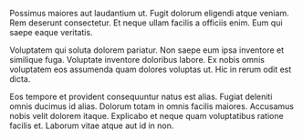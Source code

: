 Possimus maiores aut laudantium ut. Fugit dolorum eligendi atque veniam. Rem deserunt consectetur. Et neque ullam facilis a officiis enim. Eum qui saepe eaque veritatis.
 Voluptatem qui soluta dolorem pariatur. Non saepe eum ipsa inventore et similique fuga. Voluptate inventore doloribus labore. Ex nobis omnis voluptatem eos assumenda quam dolores voluptas ut. Hic in rerum odit est dicta.
 Eos tempore et provident consequuntur natus est alias. Fugiat deleniti omnis ducimus id alias. Dolorum totam in omnis facilis maiores. Accusamus nobis velit dolorem itaque. Explicabo et neque quam voluptatibus ratione facilis et. Laborum vitae atque aut id in non.